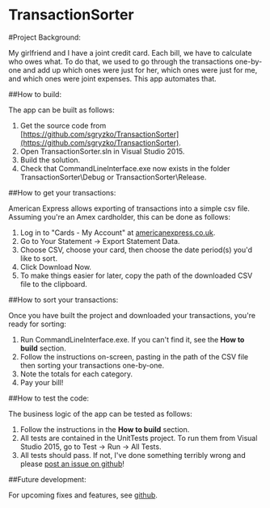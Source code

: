 # TransactionSorter

#Project Background:

My girlfriend and I have a joint credit card. Each bill, we have to calculate who owes what. To do that, we used to go through the transactions one-by-one and add up which ones were just for her, which ones were just for me, and which ones were joint expenses. This app automates that.

##How to build:

The app can be built as follows:

 1. Get the source code from [https://github.com/sgryzko/TransactionSorter](https://github.com/sgryzko/TransactionSorter).
 2. Open TransactionSorter.sln in Visual Studio 2015.
 3. Build the solution.
 4. Check that CommandLineInterface.exe now exists in the folder TransactionSorter\Debug or TransactionSorter\Release.

##How to get your transactions:

American Express allows exporting of transactions into a simple csv file. Assuming you're an Amex cardholder, this can be done as follows:

 1. Log in to "Cards - My Account" at [americanexpress.co.uk](americanexpress.co.uk).
 2. Go to Your Statement -> Export Statement Data.
 3. Choose CSV, choose your card, then choose the date period(s) you'd like to sort.
 4. Click Download Now.
 5. To make things easier for later, copy the path of the downloaded CSV file to the clipboard.

##How to sort your transactions:

Once you have built the project and downloaded your transactions, you're ready for sorting:

 1. Run CommandLineInterface.exe. If you can't find it, see the **How to build** section.
 2. Follow the instructions on-screen, pasting in the path of the CSV file then sorting your transactions one-by-one.
 3. Note the totals for each category.
 4. Pay your bill!

##How to test the code:

The business logic of the app can be tested as follows:

 1. Follow the instructions in the **How to build** section.
 2. All tests are contained in the UnitTests project. To run them from Visual Studio 2015, go to Test -> Run -> All Tests.
 3. All tests should pass. If not, I've done something terribly wrong and please [post an issue on github](https://github.com/sgryzko/TransactionSorter/issues)!
 
##Future development:

For upcoming fixes and features, see [github](https://github.com/sgryzko/TransactionSorter/issues).
